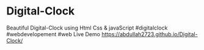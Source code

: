 # Digital-Clock
Beautiful Digital-Clock using Html Css &amp; javaScript #digitalclock #webdevelopement #web
Live Demo https://abdullah2723.github.io/Digital-Clock/
